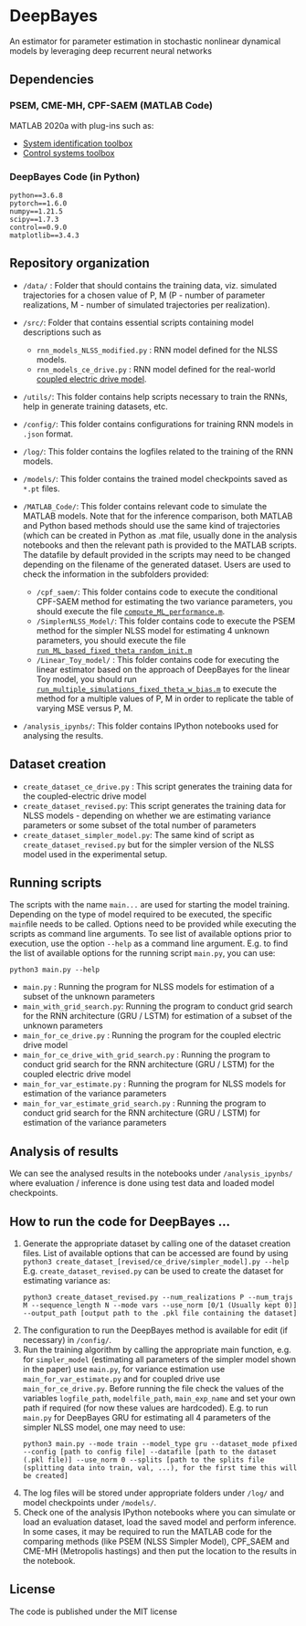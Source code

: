 # DeepBayes

An estimator for parameter estimation in stochastic nonlinear dynamical models by leveraging deep recurrent neural networks

## Dependencies

### PSEM, CME-MH, CPF-SAEM (MATLAB Code)

MATLAB 2020a with plug-ins such as: 

- [System identification toolbox](https://se.mathworks.com/products/sysid.html)
- [Control systems toolbox](https://se.mathworks.com/products/control.html)

### DeepBayes Code (in Python)
```
python==3.6.8
pytorch==1.6.0
numpy==1.21.5
scipy==1.7.3
control==0.9.0
matplotlib==3.4.3
```
## Repository organization

- `/data/` : Folder that should contains the training data, viz. simulated trajectories for a chosen value of P, M (P - number of parameter realizations, M -  number of simulated trajectories per realization). 

- `/src/`: Folder that contains essential scripts containing model descriptions such as 
  - `rnn_models_NLSS_modified.py` : RNN model defined for the NLSS models.
  - `rnn_models_ce_drive.py` :  RNN model defined for the real-world  [coupled electric drive model](https://www.nonlinearbenchmark.org/benchmarks/coupled-electric-drives).

- `/utils/`: This folder contains help scripts necessary to train the RNNs, help in generate training datasets, etc.
- `/config/`: This folder contains configurations for training RNN models in `.json` format. 
- `/log/`:  This folder contains the logfiles related to the training of the RNN models.
- `/models/`: This folder contains the trained model checkpoints saved as `*.pt` files.
- `/MATLAB_Code/`: This folder contains relevant code to simulate the MATLAB models. Note that for the inference comparison, both MATLAB and Python based methods should use the same kind of trajectories (which can be created in Python as .mat file, usually done in the analysis notebooks and then the relevant path is provided to the MATLAB scripts. The datafile by default provided in the scripts may need to be changed depending on the filename of the generated dataset. Users are used to check the information in the subfolders provided:
  - `/cpf_saem/`: This folder contains code to execute the conditional CPF-SAEM method for estimating the two variance parameters, you should execute the file [`compute_ML_performance.m`](https://github.com/anubhabghosh/ParamEstimation/blob/master/MATLAB_Code/AlternativeML_based_methods/cpf_saem/compute_ML_performance.m).
  - `/SimplerNLSS_Model/`: This folder contains code to execute the PSEM method for the simpler NLSS model for estimating 4 unknown parameters, you should execute the file [`run_ML_based_fixed_theta_random_init.m`](https://github.com/anubhabghosh/ParamEstimation/blob/master/MATLAB_Code/AlternativeML_based_methods/NL_time_series_model/SimplerNLSSmodel/run_ML_based_fixed_theta_random_init.m)
  - `/Linear_Toy_model/` : This folder contains code for executing the linear estimator based on the approach of DeepBayes for the linear Toy model, you should run [`run_multiple_simulations_fixed_theta_w_bias.m`](https://github.com/anubhabghosh/ParamEstimation/blob/master/MATLAB_Code/Linear_Toy_Model/Linear_Model/run_multiple_simulations_fixed_theta_w_bias.m) to execute the method for a multiple values of P, M in order to replicate the table of varying MSE versus P, M.
- `/analysis_ipynbs/`: This folder contains IPython notebooks used for analysing the results.

## Dataset creation

 - `create_dataset_ce_drive.py` : This script generates the training data for the coupled-electric drive model
 - `create_dataset_revised.py`: This script generates the training data for NLSS models - depending on whether we are estimating variance parameters or some subset of the total number of parameters 
 - `create_dataset_simpler_model.py`: The same kind of script as `create_dataset_revised.py` but for the simpler version of the NLSS model used in the experimental setup. 

## Running scripts

The scripts with the name `main...` are used for starting the model training. Depending on the type of model required to be executed, the specific `main`file needs to be called. Options need to be provided while executing the scripts as command line arguments. To see list of available options prior to execution, use the option `--help` as a command line argument. E.g. to find the list of available options for the running script `main.py`, you can use:

```
python3 main.py --help
```

- `main.py` : Running the program for NLSS models for estimation of a subset of the unknown parameters
- `main_with_grid_search.py`: Running the program to conduct grid search for the RNN architecture (GRU / LSTM) for estimation of a subset of the unknown parameters
- `main_for_ce_drive.py` : Running the program for the coupled electric drive model  
- `main_for_ce_drive_with_grid_search.py` :  Running the program to conduct grid search for the RNN architecture (GRU / LSTM) for the coupled electric drive model  
- `main_for_var_estimate.py` : Running the program for NLSS models for estimation of the variance parameters
- `main_for_var_estimate_grid_search.py` : Running the program to conduct grid search for the RNN architecture (GRU / LSTM) for estimation of the variance parameters

## Analysis of results

We can see the analysed results in the notebooks under `/analysis_ipynbs/` where evaluation / inference is done using test data and loaded model checkpoints. 

## How to run the code for DeepBayes ...
1. Generate the appropriate dataset by calling one of the dataset creation files. List of available options that can be accessed are found by using
`python3 create_dataset_[revised/ce_drive/simpler_model].py --help`
    E.g. `create_dataset_revised.py` can be used to create the dataset for estimating variance as:
    ```
    python3 create_dataset_revised.py --num_realizations P --num_trajs M --sequence_length N --mode vars --use_norm [0/1 (Usually kept 0)] --output_path [output path to the .pkl file containing the dataset] 
    ```
 2. The configuration to run the DeepBayes method is available for edit (if necessary) in `/config/`. 
 3. Run the training algorithm by calling the appropriate main function, e.g. for `simpler_model` (estimating all parameters of the simpler model shown in the paper) use `main.py`, for variance estimation use `main_for_var_estimate.py` and for coupled drive use `main_for_ce_drive.py`. Before running the file check the values of the variables `logfile_path`, `modelfile_path`, `main_exp_name` and set your own path if required (for now these values are hardcoded). E.g. to run `main.py` for DeepBayes GRU for estimating all 4 parameters of the simpler NLSS model, one may need to use: 
    ```
    python3 main.py --mode train --model_type gru --dataset_mode pfixed --config [path to config file] --datafile [path to the dataset (.pkl file)] --use_norm 0 --splits [path to the splits file (splitting data into train, val, ...), for the first time this will be created]
    ```
 5. The log files will be stored under appropriate folders under `/log/` and model checkpoints under `/models/`. 
 6. Check one of the analysis IPython notebooks where you can simulate or load an evaluation dataset, load the saved model and perform inference. In some cases, it may be required to run the MATLAB code for the comparing methods (like PSEM (NLSS Simpler Model), CPF_SAEM and CME-MH (Metropolis hastings) and then put the location to the results in the notebook.

## License
The code is published under the MIT license
